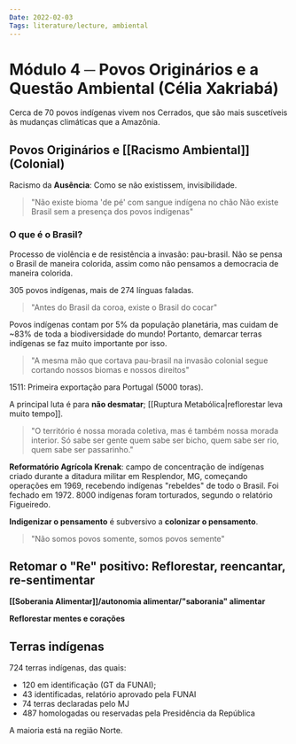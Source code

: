```yaml
---
Date: 2022-02-03
Tags: literature/lecture, ambiental
---
```

# Módulo 4 ─ Povos Originários e a Questão Ambiental (Célia Xakriabá)
Cerca de 70 povos indígenas vivem nos Cerrados, que são mais suscetíveis às mudanças climáticas que a Amazônia.

## Povos Originários e [[Racismo Ambiental]] (Colonial)
Racismo da **Ausência**: Como se não existissem, invisibilidade.

> "Não existe bioma 'de pé' com sangue indígena no chão
Não existe Brasil sem a presença dos povos indígenas"

### O que é o Brasil?
Processo de violência e de resistência a invasão: pau-brasil. Não se pensa o Brasil de maneira colorida, assim como não pensamos a democracia de maneira colorida.

305 povos indígenas, mais de 274 línguas faladas. 

> "Antes do Brasil da coroa, existe o Brasil do cocar"

Povos indígenas contam por 5% da população planetária, mas cuidam de ~83% de toda a biodiversidade do mundo! Portanto, demarcar terras indígenas se faz muito importante por isso. 

> "A mesma mão que cortava pau-brasil na invasão colonial segue cortando nossos biomas e nossos direitos"

1511: Primeira exportação para Portugal (5000 toras). 

A principal luta é para **não desmatar**; [[Ruptura Metabólica|reflorestar leva muito tempo]]. 

> "O território é nossa morada coletiva, mas é também nossa morada interior.
> Só sabe ser gente quem sabe ser bicho, quem sabe ser rio, quem sabe ser passarinho."

**Reformatório Agrícola Krenak**: campo de concentração de indígenas criado durante a ditadura militar em Resplendor, MG, começando operações em 1969, recebendo indígenas "rebeldes" de todo o Brasil. Foi fechado em 1972. 8000 indígenas foram torturados, segundo o relatório Figueiredo.

**Indigenizar o pensamento** é subversivo a **colonizar o pensamento**. 

> "Não somos povos somente, somos povos semente"

## Retomar o "Re" positivo: Reflorestar, reencantar, re-sentimentar
**[[Soberania Alimentar]]/autonomia alimentar/"saborania" alimentar**

**Reflorestar mentes e corações**

## Terras indígenas
724 terras indígenas, das quais:
- 120 em identificação (GT da FUNAI);
- 43 identificadas, relatório aprovado pela FUNAI
- 74 terras declaradas pelo MJ
- 487 homologadas ou reservadas pela Presidência da República 

A maioria está na região Norte. 